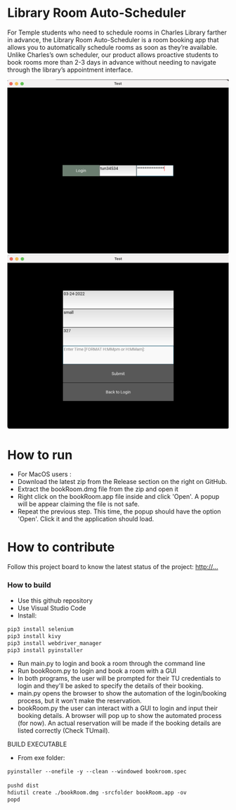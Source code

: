 # Library Room Auto-Scheduler
For Temple students who need to schedule rooms in Charles Library farther in advance, the Library Room Auto-Scheduler is a room booking app that allows you to automatically schedule rooms as soon as they’re available. Unlike Charles’s own scheduler, our product allows proactive students to book rooms more than 2-3 days in advance without needing to navigate through the library’s appointment interface.

![This is a screenshot.](images/login.png)
![This is a screenshot.](images/booking.png)

# How to run
- For MacOS users :
- Download the latest zip from the Release section on the right on GitHub. 
- Extract the bookRoom.dmg file from the zip and open it
- Right click on the bookRoom.app file inside and click 'Open'. A popup will be appear claiming the file is not safe.
- Repeat the previous step. This time, the popup should have the option 'Open'. Click it and the application should load.

# How to contribute
Follow this project board to know the latest status of the project: [http://...]([https://github.com/cis3296s22/libraryroomscheduler/projects/2])  

### How to build
- Use this github repository
- Use Visual Studio Code
- Install:

```
pip3 install selenium
pip3 install kivy
pip3 install webdriver_manager
pip3 install pyinstaller
```
- Run main.py to login and book a room through the command line
- Run bookRoom.py to login and book a room with a GUI 
- In both programs, the user will be prompted for their TU credentials to login and they'll be asked to specify the details of their booking.
- main.py opens the browser to show the automation of the login/booking process, but it won't make the reservation. 
- bookRoom.py the user can interact with a GUI to login and input their booking details. A browser will pop up to show the automated process (for now). An actual reservation will be made if the booking details are listed correctly (Check TUmail).


BUILD EXECUTABLE

- From exe folder:
```
pyinstaller --onefile -y --clean --windowed bookroom.spec

pushd dist
hdiutil create ./bookRoom.dmg -srcfolder bookRoom.app -ov
popd
```

<!-- CREATE THE EXE FOLDER CONTENTS -->
<!-- pyinstaller --onefile -y --clean --windowed --name bookRoom --exclude-module _tkinter --exclude-module Tkinter --exclude-module enchant --exclude-module twisted ../proofOC/bookRoom.py -->
<!-- Change line 23 of bookroom.spec so it looks like : exe = EXE(pyz, Tree('../proofOC/'), -->

 
 
